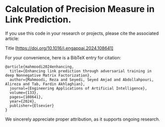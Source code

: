 # Calculation of Precision Measure in Link Prediction.


If you use this code in your research or projects, please cite the associated article:

Title [https://doi.org/10.1016/j.engappai.2024.108641]

For your convenience, here is a BibTeX entry for citation:

```
@article{mahmoodi2024enhancing,
  title={Enhancing link prediction through adversarial training in deep Nonnegative Matrix Factorization},
  author={Mahmoodi, Reza and Seyedi, Seyed Amjad and Abdollahpouri, Alireza and Tab, Fardin Akhlaghian},
  journal={Engineering Applications of Artificial Intelligence},
  volume={133},
  pages={108641},
  year={2024},
  publisher={Elsevier}
}
```
We sincerely appreciate proper attribution, as it supports ongoing research.
